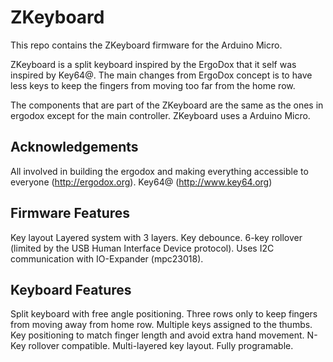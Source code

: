 ZKeyboard
=========

This repo contains the ZKeyboard firmware for the Arduino Micro.

ZKeyboard is a split keyboard inspired by the ErgoDox that it self was inspired by Key64@.
The main changes from ErgoDox concept is to have less keys to keep the fingers from moving too far from the home row.

The components that are part of the ZKeyboard are the same as the ones in ergodox except for the main controller. ZKeyboard uses a Arduino Micro.


Acknowledgements
----------------

All involved in building the ergodox and making everything accessible to everyone (http://ergodox.org).
Key64@ (http://www.key64.org)


Firmware Features
-----------------

Key layout Layered system with 3 layers.
Key debounce.
6-key rollover (limited by the USB Human Interface Device protocol).
Uses I2C communication with IO-Expander (mpc23018).


Keyboard Features
-----------------

Split keyboard with free angle positioning.
Three rows only to keep fingers from moving away from home row.
Multiple keys assigned to the thumbs.
Key positioning to match finger length and avoid extra hand movement.
N-Key rollover compatible.
Multi-layered key layout.
Fully programable.
